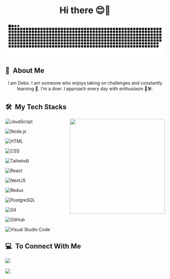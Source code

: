 
<h1 align="center"> Hi there 😊👋 </h1>

<!--- snake -->
<div align="center">
  <img  src="https://github.com/1999AZZAR/1999AZZAR/blob/main/resources/img/grid-snake.svg"
       alt="snake" /></a>
</div>

  ## 🧭 &nbsp;About Me
  
<p align="center"> I am Debo. I am someone who enjoys taking on challenges and constantly learning 🎈. I'm a doer. I approach every day with enthusiasm 💜🛠️. </p>


  ## 🛠️ &nbsp;My Tech Stacks
  
 <img align="right" src="https://res.cloudinary.com/teepublic/image/private/s--4xCZhSgj--/c_crop,x_10,y_10/c_fit,h_830/c_crop,g_north_west,h_1038,w_1038,x_-195,y_-104/l_upload:v1565806151:production:blanks:vdbwo35fw6qtflw9kezw/fl_layer_apply,g_north_west,x_-306,y_-215/b_rgb:c8e0ec/c_limit,f_jpg,h_630,q_90,w_630/v1561928590/production/designs/1989509_2.jpg" height="300" width="300">

![JavaScript](https://img.shields.io/badge/-JavaScript-0D1117?style=flat&logo=javascript)&nbsp;

![Node.js](https://img.shields.io/badge/-Node.js-0D1117?style=flat&logo=node.js)&nbsp;

![HTML](https://img.shields.io/badge/-HTML-0D1117?style=flat&logo=HTML5)&nbsp;

![CSS](https://img.shields.io/badge/-CSS-0D1117?style=flat&logo=CSS3&logoColor=1572B6)&nbsp;

![Tailwind](https://img.shields.io/badge/tailwindcss-0F172A?&logo=tailwindcss))&nbsp;

![React](https://img.shields.io/badge/-React-0D1117?style=flat&logo=react)&nbsp;

![NextJS](https://img.shields.io/badge/next.js-000000?style=for-the-badge&logo=nextdotjs&logoColor=white)&nbsp;

![Redux](https://img.shields.io/badge/-Redux-000?&logo=Redux)&nbsp;

![PostgreSQL](https://img.shields.io/badge/-PostgreSQL-0D1117?style=flat&logo=postgresql)&nbsp;

 ![Git](https://img.shields.io/badge/-Git-0D1117?style=flat&logo=git)&nbsp;
 
 ![GitHub](https://img.shields.io/badge/-GitHub-0D1117?style=flat&logo=github)&nbsp;
  
 ![Visual Studio Code](https://img.shields.io/badge/-VS%20Code-0D1117?style=flat&logo=visual-studio-code&logoColor=007ACC)&nbsp;
 
   ## 💻 &nbsp;To Connect With Me
   

[<img src="https://img.shields.io/badge/linkedin-%230077B5.svg?&style=for-the-badge&logo=linkedin&logoColor=white" />](https://www.linkedin.com/in/debora-cecilia-navarro-4aa2a936/?locale=en_US)

[<img src="https://img.shields.io/badge/twitter-%231DA1F2.svg?&style=for-the-badge&logo=twitter&logoColor=white" />](https://twitter.com/dcnavarro87)

   
   

 
